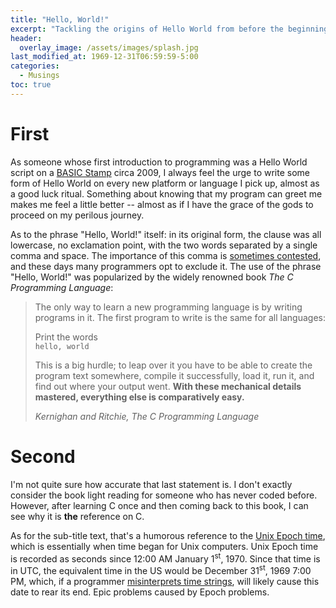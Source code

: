 ```yaml
---
title: "Hello, World!"
excerpt: "Tackling the origins of Hello World from before the beginning of time."
header:
  overlay_image: /assets/images/splash.jpg
last_modified_at: 1969-12-31T06:59:59-5:00
categories:
  - Musings
toc: true
---
```

# First
As someone whose first introduction to programming was a Hello World script on a [BASIC Stamp](https://en.wikipedia.org/wiki/BASIC_Stamp) circa 2009, I always feel the urge to write some form of Hello World on every new platform or language I pick up, almost as a good luck ritual. Something about knowing that my program can greet me makes me feel a little better -- almost as if I have the grace of the gods to proceed on my perilous journey.

As to the phrase "Hello, World!" itself: in its original form, the clause was all lowercase, no exclamation point, with the two words separated by a single comma and space. The importance of this comma is [sometimes contested](https://english.stackexchange.com/questions/74985/should-the-beginners-program-read-hello-world), and these days many programmers opt to exclude it. The use of the phrase "Hello, World!" was popularized by the widely renowned book _The C Programming Language_:
>The only way to learn a new programming language is by writing programs in it. The first program to write is the same for all languages:  
>
>Print the words  
>`hello, world`
>
>This is a big hurdle; to leap over it you have to be able to create the program text somewhere, compile it successfully, load it, run it, and find out where your output went. **With these mechanical details mastered, everything else is comparatively easy.**  
><p class="small"><cite>Kernighan and Ritchie, The C Programming Language</cite></p>

# Second

I'm not quite sure how accurate that last statement is. I don't exactly consider the book light reading for someone who has never coded before. However, after learning C once and then coming back to this book, I can see why it is **the** reference on C.

As for the sub-title text, that's a humorous reference to the [Unix Epoch time](https://en.wikipedia.org/wiki/Unix_time), which is essentially when time began for Unix computers. Unix Epoch time is recorded as seconds since 12:00 AM January 1<sup>st</sup>, 1970. Since that time is in UTC, the equivalent time in the US would be December 31<sup>st</sup>, 1969 7:00 PM, which, if a programmer [misinterprets time strings](https://stackoverflow.com/questions/34891782/what-could-cause-a-mysql-time-stamp-to-equal-december-31-1969), will likely cause this date to rear its end. Epic problems caused by Epoch problems.
